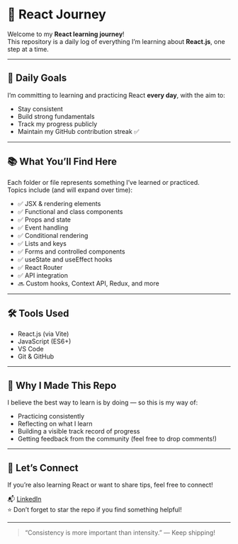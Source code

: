 # 🚀 React Journey

Welcome to my **React learning journey**!  
This repository is a daily log of everything I’m learning about **React.js**, one step at a time.

---

## 📅 Daily Goals

I’m committing to learning and practicing React **every day**, with the aim to:

- Stay consistent
- Build strong fundamentals
- Track my progress publicly
- Maintain my GitHub contribution streak ✅

---

## 📚 What You’ll Find Here

Each folder or file represents something I’ve learned or practiced.  
Topics include (and will expand over time):

- ✅ JSX & rendering elements  
- ✅ Functional and class components  
- ✅ Props and state  
- ✅ Event handling  
- ✅ Conditional rendering  
- ✅ Lists and keys  
- ✅ Forms and controlled components  
- ✅ useState and useEffect hooks  
- ✅ React Router  
- ✅ API integration  
- 🔜 Custom hooks, Context API, Redux, and more

---

## 🛠️ Tools Used

- React.js (via Vite)
- JavaScript (ES6+)
- VS Code
- Git & GitHub

---

## 🧠 Why I Made This Repo

I believe the best way to learn is by doing — so this is my way of:
- Practicing consistently
- Reflecting on what I learn
- Building a visible track record of progress
- Getting feedback from the community (feel free to drop comments!)

---

## 🙌 Let’s Connect

If you’re also learning React or want to share tips, feel free to connect!

📬 [LinkedIn](www.linkedin.com/in/pranaygedam)  
⭐ Don’t forget to star the repo if you find something helpful!

---

> “Consistency is more important than intensity.” — Keep shipping!

